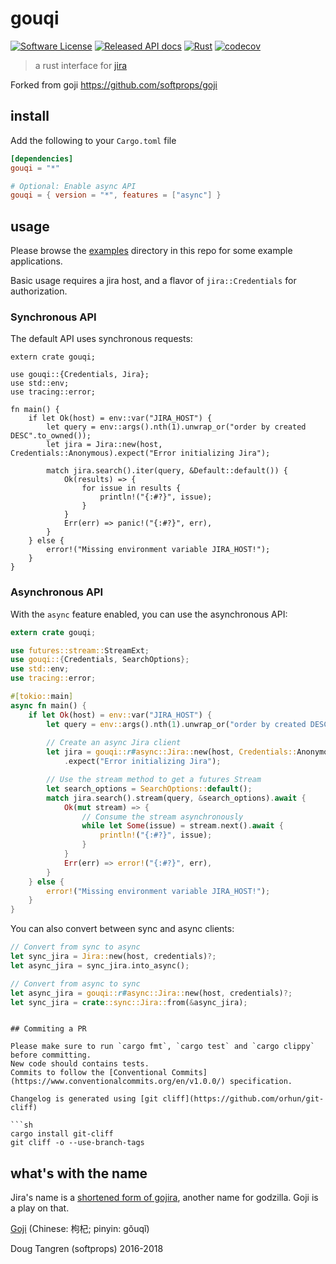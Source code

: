 # gouqi

[![Software License](https://img.shields.io/badge/license-MIT-brightgreen.svg)](LICENSE)
[![Released API docs](https://img.shields.io/docsrs/gouqi/latest)](http://docs.rs/gouqi)
[![Rust](https://github.com/wunderfrucht/gouqi/actions/workflows/rust.yml/badge.svg)](https://github.com/wunderfrucht/gouqi/actions/workflows/rust.yml)
[![codecov](https://codecov.io/gh/wunderfrucht/gouqi/branch/main/graph/badge.svg?token=uAQXWlybzJ)](https://codecov.io/gh/wunderfrucht/gouqi)

> a rust interface for [jira](https://www.atlassian.com/software/jira)

Forked from goji <https://github.com/softprops/goji>

## install

Add the following to your `Cargo.toml` file

```toml
[dependencies]
gouqi = "*"

# Optional: Enable async API
gouqi = { version = "*", features = ["async"] }
```

## usage

Please browse the [examples](examples/) directory in this repo for some example applications.

Basic usage requires a jira host, and a flavor of `jira::Credentials` for authorization.

### Synchronous API

The default API uses synchronous requests:

```rust,skeptic-template
extern crate gouqi;

use gouqi::{Credentials, Jira};
use std::env;
use tracing::error;

fn main() { 
    if let Ok(host) = env::var("JIRA_HOST") {
        let query = env::args().nth(1).unwrap_or("order by created DESC".to_owned());
        let jira = Jira::new(host, Credentials::Anonymous).expect("Error initializing Jira");

        match jira.search().iter(query, &Default::default()) {
            Ok(results) => {
                for issue in results {
                    println!("{:#?}", issue);
                }
            }
            Err(err) => panic!("{:#?}", err),
        }
    } else {
        error!("Missing environment variable JIRA_HOST!");
    }
}
```

### Asynchronous API

With the `async` feature enabled, you can use the asynchronous API:

```rust
extern crate gouqi;

use futures::stream::StreamExt;
use gouqi::{Credentials, SearchOptions};
use std::env;
use tracing::error;

#[tokio::main]
async fn main() {
    if let Ok(host) = env::var("JIRA_HOST") {
        let query = env::args().nth(1).unwrap_or("order by created DESC".to_owned());
        
        // Create an async Jira client
        let jira = gouqi::r#async::Jira::new(host, Credentials::Anonymous)
            .expect("Error initializing Jira");

        // Use the stream method to get a futures Stream
        let search_options = SearchOptions::default();
        match jira.search().stream(query, &search_options).await {
            Ok(mut stream) => {
                // Consume the stream asynchronously
                while let Some(issue) = stream.next().await {
                    println!("{:#?}", issue);
                }
            }
            Err(err) => error!("{:#?}", err),
        }
    } else {
        error!("Missing environment variable JIRA_HOST!");
    }
}
```

You can also convert between sync and async clients:

```rust
// Convert from sync to async
let sync_jira = Jira::new(host, credentials)?;
let async_jira = sync_jira.into_async();

// Convert from async to sync
let async_jira = gouqi::r#async::Jira::new(host, credentials)?;
let sync_jira = crate::sync::Jira::from(&async_jira);
```
```

## Commiting a PR

Please make sure to run `cargo fmt`, `cargo test` and `cargo clippy` before committing.
New code should contains tests.
Commits to follow the [Conventional Commits](https://www.conventionalcommits.org/en/v1.0.0/) specification.

Changelog is generated using [git cliff](https://github.com/orhun/git-cliff)

```sh
cargo install git-cliff
git cliff -o --use-branch-tags
```

## what's with the name

Jira's name is a [shortened form of gojira](https://en.wikipedia.org/wiki/Jira_(software)),
another name for godzilla. Goji is a play on that.

[Goji](https://en.wikipedia.org/wiki/Goji) (Chinese: 枸杞; pinyin: gǒuqǐ)

Doug Tangren (softprops) 2016-2018
